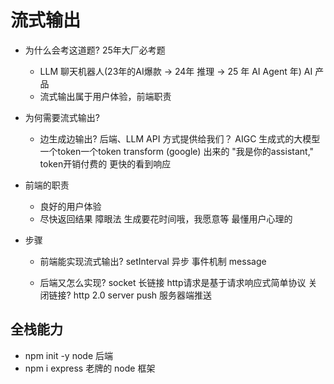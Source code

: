 # 流式输出

- 为什么会考这道题?
  25年大厂必考题
  - LLM 聊天机器人(23年的AI爆款 -> 24年 推理 -> 25 年 AI Agent 年) AI 产品
  - 流式输出属于用户体验，前端职责

- 为何需要流式输出?
  - 边生成边输出?
    后端、LLM API 方式提供给我们？
    AIGC 生成式的大模型 一个token一个token transform (google) 出来的
    "我是你的assistant," token开销付费的
    更快的看到响应

- 前端的职责
  - 良好的用户体验
  - 尽快返回结果
  障眼法 生成要花时间哦，我愿意等
  最懂用户心理的

- 步骤
  - 前端能实现流式输出?
    setInterval 异步 事件机制 message

  - 后端又怎么实现?
    socket 长链接
    http请求是基于请求响应式简单协议 关闭链接?
    http 2.0 server push 服务器端推送

## 全栈能力

- npm init -y node 后端
- npm i express 老牌的 node 框架